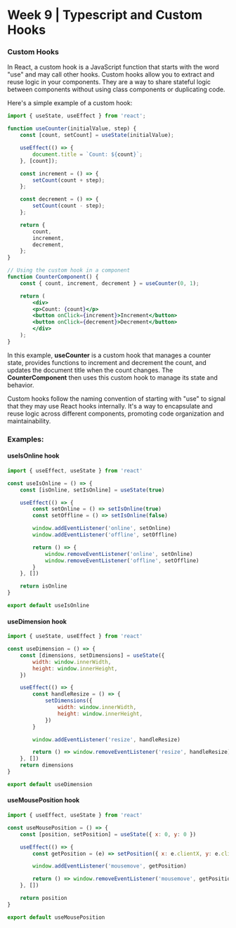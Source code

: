 # Week 9 | Typescript and Custom Hooks

### Custom Hooks
In React, a custom hook is a JavaScript function that starts with the word "use" and may call other hooks. Custom hooks allow you to extract and reuse logic in your components. They are a way to share stateful logic between components without using class components or duplicating code.

Here's a simple example of a custom hook:
``` jsx
import { useState, useEffect } from 'react';

function useCounter(initialValue, step) {
    const [count, setCount] = useState(initialValue);

    useEffect(() => {
        document.title = `Count: ${count}`;
    }, [count]);

    const increment = () => {
        setCount(count + step);
    };

    const decrement = () => {
        setCount(count - step);
    };

    return {
        count,
        increment,
        decrement,
    };
}

// Using the custom hook in a component
function CounterComponent() {
    const { count, increment, decrement } = useCounter(0, 1);

    return (
        <div>
        <p>Count: {count}</p>
        <button onClick={increment}>Increment</button>
        <button onClick={decrement}>Decrement</button>
        </div>
    );
}
```
In this example, **useCounter** is a custom hook that manages a counter state, provides functions to increment and decrement the count, and updates the document title when the count changes. The **CounterComponent** then uses this custom hook to manage its state and behavior.

Custom hooks follow the naming convention of starting with "use" to signal that they may use React hooks internally. It's a way to encapsulate and reuse logic across different components, promoting code organization and maintainability.

### Examples:
#### useIsOnline hook
``` jsx
import { useEffect, useState } from 'react'

const useIsOnline = () => {
	const [isOnline, setIsOnline] = useState(true)

	useEffect(() => {
		const setOnline = () => setIsOnline(true)
		const setOffline = () => setIsOnline(false)

		window.addEventListener('online', setOnline)
		window.addEventListener('offline', setOffline)

		return () => {
			window.removeEventListener('online', setOnline)
			window.removeEventListener('offline', setOffline)
		}
	}, [])

	return isOnline
}

export default useIsOnline
```

#### useDimension hook
``` jsx
import { useState, useEffect } from 'react'

const useDimension = () => {
	const [dimensions, setDimensions] = useState({
		width: window.innerWidth,
		height: window.innerHeight,
	})

	useEffect(() => {
		const handleResize = () => {
			setDimensions({
				width: window.innerWidth,
				height: window.innerHeight,
			})
		}

		window.addEventListener('resize', handleResize)

		return () => window.removeEventListener('resize', handleResize)
	}, [])
	return dimensions
}

export default useDimension
```

#### useMousePosition hook
``` jsx
import { useEffect, useState } from 'react'

const useMousePosition = () => {
	const [position, setPosition] = useState({ x: 0, y: 0 })

	useEffect(() => {
		const getPosition = (e) => setPosition({ x: e.clientX, y: e.clientY })

		window.addEventListener('mousemove', getPosition)

		return () => window.removeEventListener('mousemove', getPosition)
	}, [])

	return position
}

export default useMousePosition
```